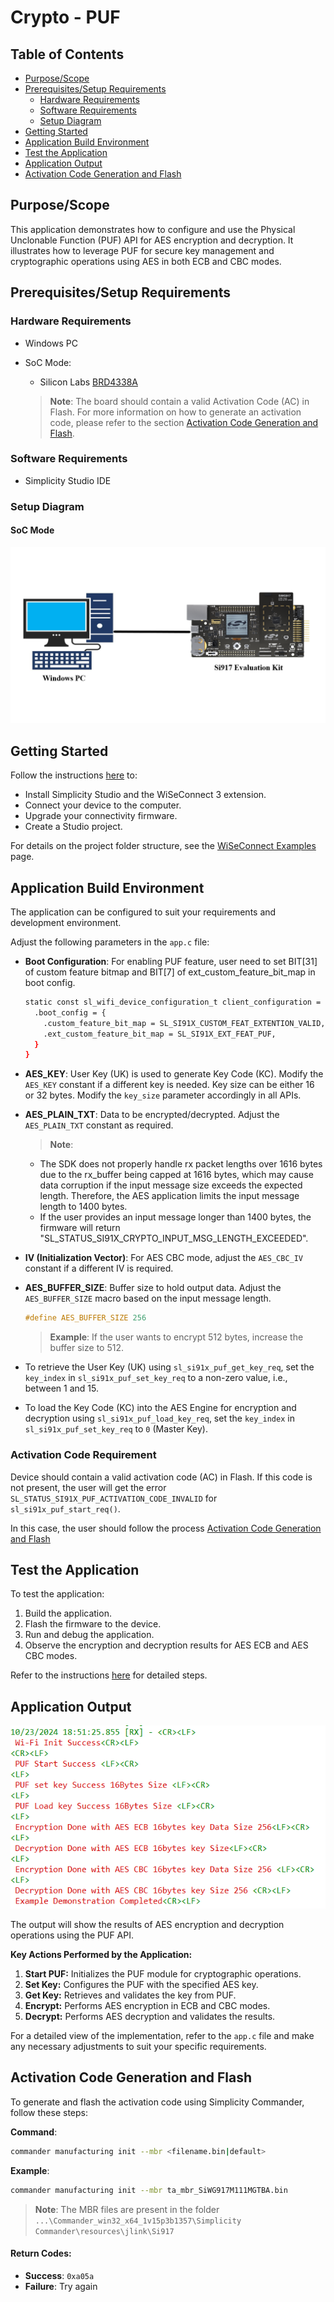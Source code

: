 # Crypto - PUF

## Table of Contents

- [Purpose/Scope](#purposescope)
- [Prerequisites/Setup Requirements](#prerequisitessetup-requirements)
  - [Hardware Requirements](#hardware-requirements)
  - [Software Requirements](#software-requirements)
  - [Setup Diagram](#setup-diagram)
- [Getting Started](#getting-started)
- [Application Build Environment](#application-build-environment)
- [Test the Application](#test-the-application)
- [Application Output](#application-output)
- [Activation Code Generation and Flash](#activation-code-generation-and-flash)

## Purpose/Scope

This application demonstrates how to configure and use the Physical Unclonable Function (PUF) API for AES encryption and decryption. It illustrates how to leverage PUF for secure key management and cryptographic operations using AES in both ECB and CBC modes.

## Prerequisites/Setup Requirements

### Hardware Requirements

- Windows PC
- SoC Mode:
  - Silicon Labs [BRD4338A](https://www.silabs.com/)

  > **Note**:
  The board should contain a valid Activation Code (AC) in Flash. For more information on how to generate an activation code, please refer to the section [Activation Code Generation and Flash](#activation-code-generation-and-flash).

### Software Requirements

- Simplicity Studio IDE

### Setup Diagram

#### SoC Mode 

  ![Figure: Setup Diagram SoC Mode for Crypto PUF Example](resources/readme/setup_dgm.png)

## Getting Started

Follow the instructions [here](https://docs.silabs.com/wiseconnect/latest/wiseconnect-getting-started/) to:

- Install Simplicity Studio and the WiSeConnect 3 extension.
- Connect your device to the computer.
- Upgrade your connectivity firmware.
- Create a Studio project.

For details on the project folder structure, see the [WiSeConnect Examples](https://docs.silabs.com/wiseconnect/latest/wiseconnect-examples/#example-folder-structure) page.

## Application Build Environment

The application can be configured to suit your requirements and development environment. 

Adjust the following parameters in the `app.c` file:

- **Boot Configuration**: For enabling PUF feature, user need to set BIT[31] of custom feature bitmap and 
    BIT[7] of ext_custom_feature_bit_map in boot config.

    ```sh
    static const sl_wifi_device_configuration_t client_configuration = {
      .boot_config = {
        .custom_feature_bit_map = SL_SI91X_CUSTOM_FEAT_EXTENTION_VALID,   // BIT[31] enabled
        .ext_custom_feature_bit_map = SL_SI91X_EXT_FEAT_PUF,              // BIT[7] enabled
      }
    }
    ```
- **AES_KEY**: User Key (UK) is used to generate Key Code (KC). Modify the `AES_KEY` constant if a different key is needed.
    Key size can be either 16 or 32 bytes. Modify the `key_size` parameter accordingly in all APIs.

- **AES_PLAIN_TXT**: Data to be encrypted/decrypted. Adjust the `AES_PLAIN_TXT` constant as required.
    > **Note**:
    - The SDK does not properly handle rx packet lengths over 1616 bytes due to the rx_buffer being capped at 1616 bytes, which may cause data corruption if the input message size exceeds the expected length. Therefore, the AES application limits the input message length to 1400 bytes.
    - If the user provides an input message longer than 1400 bytes, the firmware will return "SL_STATUS_SI91X_CRYPTO_INPUT_MSG_LENGTH_EXCEEDED".

- **IV (Initialization Vector)**: For AES CBC mode, adjust the `AES_CBC_IV` constant if a different IV is required.

- **AES_BUFFER_SIZE**: Buffer size to hold output data. Adjust the `AES_BUFFER_SIZE` macro based on the input message length.

  ```c
  #define AES_BUFFER_SIZE 256
  ```
  
  > **Example**: If the user wants to encrypt 512 bytes, increase the buffer size to 512.

- To retrieve the User Key (UK) using `sl_si91x_puf_get_key_req`, set the `key_index` in `sl_si91x_puf_set_key_req` to a non-zero value, i.e., between 1 and 15.

- To load the Key Code (KC) into the AES Engine for encryption and decryption using `sl_si91x_puf_load_key_req`, set the `key_index` in `sl_si91x_puf_set_key_req` to `0` (Master Key).

### Activation Code Requirement

Device should contain a valid activation code (AC) in Flash. If this code is not present, the user will get the error `SL_STATUS_SI91X_PUF_ACTIVATION_CODE_INVALID` for `sl_si91x_puf_start_req()`.

In this case, the user should follow the process [Activation Code Generation and Flash](#activation-code-generation-and-flash)


## Test the Application

To test the application:

1. Build the application.
2. Flash the firmware to the device.
3. Run and debug the application.
4. Observe the encryption and decryption results for AES ECB and AES CBC modes.

Refer to the instructions [here](https://docs.silabs.com/wiseconnect/latest/wiseconnect-getting-started/) for detailed steps.

## Application Output

  ![PUF Output](resources/readme/output.png)

The output will show the results of AES encryption and decryption operations using the PUF API. 

**Key Actions Performed by the Application:**

1. **Start PUF:** Initializes the PUF module for cryptographic operations.
2. **Set Key:** Configures the PUF with the specified AES key.
3. **Get Key:** Retrieves and validates the key from PUF.
4. **Encrypt:** Performs AES encryption in ECB and CBC modes.
5. **Decrypt:** Performs AES decryption and validates the results.

For a detailed view of the implementation, refer to the `app.c` file and make any necessary adjustments to suit your specific requirements.

## Activation Code Generation and Flash
To generate and flash the activation code using Simplicity Commander, follow these steps:

**Command**: 
```sh
commander manufacturing init --mbr <filename.bin|default>
```

**Example**: 
```sh
commander manufacturing init --mbr ta_mbr_SiWG917M111MGTBA.bin
```

> **Note**: The MBR files are present in the folder `...\Commander_win32_x64_1v15p3b1357\Simplicity Commander\resources\jlink\Si917`

#### Return Codes:

- **Success**: `0xa05a`
- **Failure**: Try again
